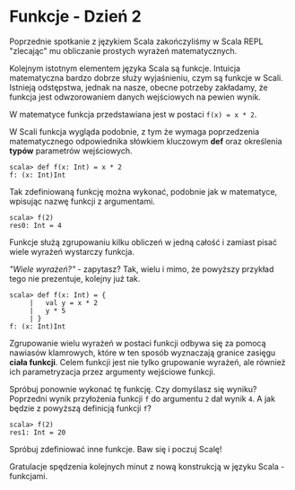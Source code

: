Funkcje - Dzień 2
=================
Poprzednie spotkanie z językiem Scala zakończyliśmy w Scala REPL "zlecając" mu obliczanie prostych wyrażeń matematycznych.

Kolejnym istotnym elementem języka Scala są funkcje. Intuicja matematyczna bardzo dobrze służy wyjaśnieniu, czym są funkcje w Scali. Istnieją odstępstwa, jednak na nasze, obecne potrzeby zakładamy, że funkcja jest odwzorowaniem danych wejściowych na pewien wynik.

W matematyce funkcja przedstawiana jest w postaci `f(x) = x * 2`.

W Scali funkcja wygląda podobnie, z tym że wymaga poprzedzenia matematycznego odpowiednika słówkiem kluczowym **def** oraz określenia **typów** parametrów wejściowych.

    scala> def f(x: Int) = x * 2
    f: (x: Int)Int

Tak zdefiniowaną funkcję można wykonać, podobnie jak w matematyce, wpisując nazwę funkcji z argumentami.

    scala> f(2)
    res0: Int = 4

Funkcje służą zgrupowaniu kilku obliczeń w jedną całość i zamiast pisać wiele wyrażeń wystarczy funkcja.

*"Wiele wyrażeń?"* - zapytasz? Tak, wielu i mimo, że powyższy przykład tego nie prezentuje, kolejny już tak.

    scala> def f(x: Int) = {
         |   val y = x * 2
         |   y * 5
         | }
    f: (x: Int)Int

Zgrupowanie wielu wyrażeń w postaci funkcji odbywa się za pomocą nawiasów klamrowych, które w ten sposób wyznaczają granice zasięgu **ciała funkcji**. Celem funkcji jest nie tylko grupowanie wyrażeń, ale również ich parametryzacja przez argumenty wejściowe funkcji.

Spróbuj ponownie wykonać tę funkcję. Czy domyślasz się wyniku? Poprzedni wynik przyłożenia funkcji `f` do argumentu `2` dał wynik `4`. A jak będzie z powyższą definicją funkcji `f`?

    scala> f(2)
    res1: Int = 20

Spróbuj zdefiniować inne funkcje. Baw się i poczuj Scalę!

Gratulacje spędzenia kolejnych minut z nową konstrukcją w języku Scala - funkcjami.
